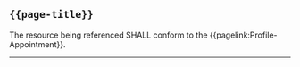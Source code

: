 ## <code>{{page-title}}</code>

The resource being referenced SHALL conform to the {{pagelink:Profile-Appointment}}.

---